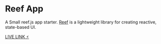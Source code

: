 # Reef App

A Small reef.js app starter. [Reef](https://reefjs.com/) is a lightweight library for creating reactive, state-based UI.  

[LIVE LINK ⚡️](https://niklus.github.io/reef-app/) 
